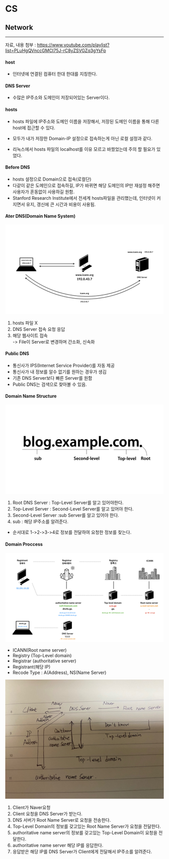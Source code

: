 # CS
## Network
---
 자료, 내용 첨부 : https://www.youtube.com/playlist?list=PLuHgQVnccGMCI75J-rC8yZSVGZq3gYsFp <br>

#### host 
- 인터넷에 연결된 컴퓨터 한대 한대를 지칭한다.

#### DNS Server
- 수많은 IP주소와 도메인이 저장되어있는 Server이다.

#### hosts
- hosts 파일에 IP주소와 도메인 이름을 저장해서, 저장된 도메인 이름을 통해 다른 host에 접근할 수 있다.

- 모두가 내가 저장한 Domain-IP 설정으로 접속하는게 아닌 로컬 설정과 같다.

- 리눅스에서 hosts 파일의 localhost를 이유 모르고 바꿨었는데 주의 할 필요가 있었다.


#### Before DNS
- hosts 설정으로 Domain으로 접속(로컬단)
- 다같이 같은 도메인으로 접속하길, IP가 바뀌면 해당 도메인의 IP만 재설정 해주면 사용자가 혼동없이 사용하길 원함.
- Stanford Research Institute에서 전세계 hosts파일을 관리했는데, 인터넷이 커지면서 유지, 갱신에 큰 시간과 비용이 사용됨.

#### Ater DNS(Domain Name System)
![ex_screenshot](../img/dns_host.jpeg)
1. hosts 파일 X
2. DNS Server 접속 요청 응답
3. 해당 웹사이트 접속<br>
-> File이 Server로 변경하며 간소화, 신속화

#### Public DNS
- 통신사가 IPS(Internet Service Provider)를 자동 제공
- 통신사가 내 정보를 알수 없기를 원하는 경우가 생김
- 기존 DNS Server보다 빠른 Server를 원함
- Public DNS는 검색으로 찾아볼 수 있음.

#### Domain Name Structure
![ex_screenshot](../img/DNS_Str.jpeg)
1. Root DNS Server : Top-Level Server를 알고 있어야한다.
2. Top-Level Server : Second-Level Server를 알고 있어야 한다.
3. Second-Level Server :sub Server를 알고 있어야 한다.
4. sub : 해당 IP주소를 알려준다.

- 순서대로 1->2->3->4로 정보를 전달하여 요청한 정보를 찾는다.

#### Domain Proccess
![ex_screenshot](../img/Domain_Process.jpeg)

- ICANN(Root name server)
- Registry (Top-Level domain)
- Registrar (authoritative server)
- Registrant(해당 IP)
- Recode Type : A(Address), NS(Name Server)

![ex_screenshot](../img/request_pro.jpg)
1. Client가 Naver요청
2. Client 요청을 DNS Server가 받는다.
3. DNS 서버가 Root Name Server로 요청을 전송한다.
4. Top-Level Domain의 정보를 갖고있는 Root Name Server가 요청을 전달한다.
5. authoritative name server의 정보를 갖고있는 Top-Level Domain이 요청을 전달한다.
6. authoritative name server 해당 IP를 응답한다.
7. 응답받은 해당 IP를 DNS Server가 Client에게 전달해서 IP주소를 알려준다.